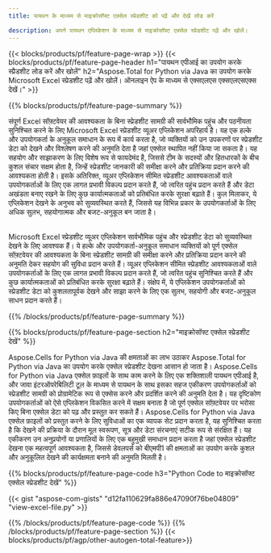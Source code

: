 ```yaml
---
title: पायथन के माध्यम से माइक्रोसॉफ्ट एक्सेल स्प्रेडशीट को पढ़ें और देखें लोड करें 

description: अपने पायथन एप्लिकेशन के माध्यम से माइक्रोसॉफ्ट एक्सेल स्प्रेडशीट पढ़ें और खोलें।
---
```


{{< blocks/products/pf/feature-page-wrap >}}
{{< blocks/products/pf/feature-page-header h1="पायथन एपीआई का उपयोग करके स्प्रैडशीट लोड करें और खोलें" h2="Aspose.Total for Python via Java का उपयोग करके Microsoft Excel स्प्रेडशीट पढ़ें और खोलें। ऑनलाइन ऐप के माध्यम से एक्सएलएस एक्सएलएसएक्स देखें।" >}}

{{% blocks/products/pf/feature-page-summary %}}

संपूर्ण Excel सॉफ़्टवेयर की आवश्यकता के बिना स्प्रेडशीट सामग्री की सार्वभौमिक पहुंच और पठनीयता सुनिश्चित करने के लिए Microsoft Excel स्प्रेडशीट व्यूअर एप्लिकेशन अपरिहार्य है। यह एक हल्के और उपयोगकर्ता के अनुकूल समाधान के रूप में कार्य करता है, जो व्यक्तियों को उन उपकरणों पर स्प्रेडशीट डेटा को देखने और विश्लेषण करने की अनुमति देता है जहां एक्सेल स्थापित नहीं किया जा सकता है। यह सहयोग और साझाकरण के लिए विशेष रूप से फायदेमंद है, जिससे टीम के सदस्यों और हितधारकों के बीच कुशल संचार सक्षम होता है, जिन्हें स्प्रेडशीट जानकारी की समीक्षा करने और प्रतिक्रिया प्रदान करने की आवश्यकता होती है। इसके अतिरिक्त, व्यूअर एप्लिकेशन सीमित स्प्रेडशीट आवश्यकताओं वाले उपयोगकर्ताओं के लिए एक लागत प्रभावी विकल्प प्रदान करते हैं, जो त्वरित पहुंच प्रदान करते हैं और डेटा अखंडता बनाए रखने के लिए कुछ कार्यात्मकताओं को प्रतिबंधित करके सुरक्षा बढ़ाते हैं। कुल मिलाकर, ये एप्लिकेशन देखने के अनुभव को सुव्यवस्थित करते हैं, जिससे यह विभिन्न प्रकार के उपयोगकर्ताओं के लिए अधिक सुलभ, सहयोगात्मक और बजट-अनुकूल बन जाता है। <br /><br />

Microsoft Excel स्प्रेडशीट व्यूअर एप्लिकेशन सार्वभौमिक पहुंच और स्प्रेडशीट डेटा को सुव्यवस्थित देखने के लिए आवश्यक हैं। ये हल्के और उपयोगकर्ता-अनुकूल समाधान व्यक्तियों को पूर्ण एक्सेल सॉफ़्टवेयर की आवश्यकता के बिना स्प्रेडशीट सामग्री की समीक्षा करने और प्रतिक्रिया प्रदान करने की अनुमति देकर सहयोग की सुविधा प्रदान करते हैं। व्यूअर एप्लिकेशन सीमित स्प्रेडशीट आवश्यकताओं वाले उपयोगकर्ताओं के लिए एक लागत प्रभावी विकल्प प्रदान करते हैं, जो त्वरित पहुंच सुनिश्चित करते हैं और कुछ कार्यात्मकताओं को प्रतिबंधित करके सुरक्षा बढ़ाते हैं। संक्षेप में, ये एप्लिकेशन उपयोगकर्ताओं को स्प्रेडशीट डेटा को कुशलतापूर्वक देखने और साझा करने के लिए एक सुलभ, सहयोगी और बजट-अनुकूल साधन प्रदान करते हैं।

{{% /blocks/products/pf/feature-page-summary  %}}

{{% blocks/products/pf/feature-page-section  h2="माइक्रोसॉफ्ट एक्सेल स्प्रेडशीट देखें" %}}

Aspose.Cells for Python via Java की क्षमताओं का लाभ उठाकर Aspose.Total for Python via Java का उपयोग करके एक्सेल स्प्रेडशीट देखना आसान हो जाता है। Aspose.Cells for Python via Java एक्सेल फ़ाइलों के साथ काम करने के लिए एक शक्तिशाली पायथन एपीआई है, और जावा इंटरऑपरेबिलिटी टूल के माध्यम से पायथन के साथ इसका सहज एकीकरण उपयोगकर्ताओं को स्प्रेडशीट सामग्री को प्रोग्रामेटिक रूप से एक्सेस करने और प्रदर्शित करने की अनुमति देता है। यह दृष्टिकोण उपयोगकर्ताओं को ऐसे एप्लिकेशन विकसित करने में सक्षम बनाता है जो पूर्ण एक्सेल सॉफ़्टवेयर पर भरोसा किए बिना एक्सेल डेटा को पढ़ और प्रस्तुत कर सकते हैं। Aspose.Cells for Python via Java एक्सेल फ़ाइलों को प्रस्तुत करने के लिए सुविधाओं का एक व्यापक सेट प्रदान करता है, यह सुनिश्चित करता है कि देखने की प्रक्रिया के दौरान मूल स्वरूपण, सूत्र और डेटा संरचनाएं सटीक रूप से संरक्षित हैं। यह एकीकरण उन अनुप्रयोगों या प्रणालियों के लिए एक बहुमुखी समाधान प्रदान करता है जहां एक्सेल स्प्रेडशीट देखना एक महत्वपूर्ण आवश्यकता है, जिससे डेवलपर्स को बीएमपी1 की क्षमताओं का उपयोग करके कुशल और अनुकूलित देखने की कार्यक्षमता बनाने की अनुमति मिलती है।

{{% blocks/products/pf/feature-page-code h3="Python Code to माइक्रोसॉफ्ट एक्सेल स्प्रेडशीट देखें" %}}

{{< gist "aspose-com-gists" "d12fa110629fa886e47090f76be04809" "view-excel-file.py" >}}

{{% /blocks/products/pf/feature-page-code  %}}
{{% /blocks/products/pf/feature-page-section %}}
{{< blocks/products/pf/agp/other-autogen-total-feature>}}
